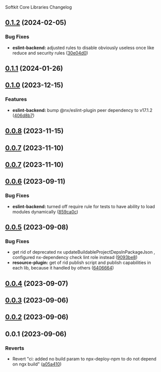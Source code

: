 Softkit Core Libraries Changelog
## [0.1.2](https://github.com/softkitit/softkit-core/compare/eslint-backend-0.1.1...eslint-backend-0.1.2) (2024-02-05)


### Bug Fixes

* **eslint-backend:** adjusted rules to disable obviously useless once like reduce and security rules ([30e04d0](https://github.com/softkitit/softkit-core/commit/30e04d021bf3f6c320f9bc8de5256e9a16c3ef9a))

## [0.1.1](https://github.com/softkitit/softkit-core/compare/eslint-backend-0.1.0...eslint-backend-0.1.1) (2024-01-26)

## [0.1.0](https://github.com/softkitit/softkit-core/compare/eslint-backend-0.0.8...eslint-backend-0.1.0) (2023-12-15)


### Features

* **eslint-backend:** bump @nx/eslint-plugin peer dependency to v17.1.2 ([406d8b7](https://github.com/softkitit/softkit-core/commit/406d8b7b438c2f95efca93e3c83cf745a29879a1))

## [0.0.8](https://github.com/softkitit/softkit-core/compare/eslint-backend-0.0.7...eslint-backend-0.0.8) (2023-11-15)

## [0.0.7](https://github.com/softkitit/softkit-core/compare/eslint-backend-0.0.6...eslint-backend-0.0.7) (2023-11-10)

## [0.0.7](https://github.com/softkitit/softkit-core/compare/eslint-backend-0.0.6...eslint-backend-0.0.7) (2023-11-10)

## [0.0.6](https://github.com/saas-buildkit/saas-buildkit-core/compare/eslint-backend-0.0.5...eslint-backend-0.0.6) (2023-09-11)


### Bug Fixes

* **eslint-backend:** turned off require rule for tests to have ability to load modules dynamically ([859ca0c](https://github.com/saas-buildkit/saas-buildkit-core/commit/859ca0c2172757ec99a949b6b824ccd07eb161de))

## [0.0.5](https://github.com/saas-buildkit/saas-buildkit-core/compare/eslint-backend-0.0.4...eslint-backend-0.0.5) (2023-09-08)


### Bug Fixes

* get rid of deprecated nx updateBuildableProjectDepsInPackageJson , configured nx-dependency check lint role instead ([9093be8](https://github.com/saas-buildkit/saas-buildkit-core/commit/9093be892fd5f71629a6c22388e12432dacefdec))
* **resource-plugin:** get of rid publish script and publish capabilities in each lib, because it handled by others ([6406664](https://github.com/saas-buildkit/saas-buildkit-core/commit/64066640d13cfc6bf4e16055349265015d7bcd12))

## [0.0.4](https://github.com/saas-buildkit/saas-buildkit-core/compare/eslint-backend-0.0.3...eslint-backend-0.0.4) (2023-09-07)

## [0.0.3](https://github.com/saas-buildkit/saas-buildkit-core/compare/eslint-backend-0.0.2...eslint-backend-0.0.3) (2023-09-06)

## [0.0.2](https://github.com/saas-buildkit/saas-buildkit-core/compare/eslint-backend-0.0.1...eslint-backend-0.0.2) (2023-09-06)

## 0.0.1 (2023-09-06)


### Reverts

* Revert "ci: added no build param to npx-deploy-npm to do not depend on ngx build" ([a05a410](https://github.com/saas-buildkit/saas-buildkit-core/commit/a05a41073965039dd9656840a80144dcd6b4e180))
